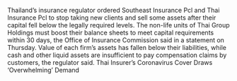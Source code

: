 Thailand’s insurance regulator ordered Southeast Insurance Pcl and Thai Insurance Pcl to stop taking new clients and sell some assets after their capital fell below the legally required levels.
The non-life units of Thai Group Holdings must boost their balance sheets to meet capital requirements within 30 days, the Office of Insurance Commission said in a statement on Thursday. Value of each firm’s assets has fallen below their liabilities, while cash and other liquid assets are insufficient to pay compensation claims by customers, the regulator said.
Thai Insurer’s Coronavirus Cover Draws ‘Overwhelming’ Demand